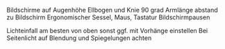 Bildschirme auf Augenhöhe
Ellbogen und Knie 90 grad
Armlänge abstand zu Bildschirm
Ergonomischer Sessel, Maus, Tastatur
Bildschirmpausen

Lichteinfall am besten von oben
sonst ggf. mit Vorhänge einstellen
Bei Seitenlicht auf Blendung und Spiegelungen achten
